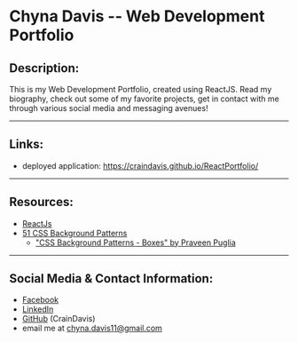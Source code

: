 # Chyna Davis -- Web Development Portfolio

## Description:
This is my Web Development Portfolio, created using ReactJS. Read my biography, check out some of my favorite projects, get in contact with me through various social media and messaging avenues!

---

## Links:
* deployed application: https://craindavis.github.io/ReactPortfolio/

---

## Resources:
* [ReactJs](https://reactjs.org/)
* [51 CSS Background Patterns](https://freefrontend.com/css-background-patterns/)
    * ["CSS Background Patterns - Boxes" by Praveen Puglia](https://codepen.io/praveenpuglia/pen/MyNpXQ)

---

## Social Media & Contact Information:
* [Facebook](https://www.facebook.com/chyna.davis.5)
* [LinkedIn](https://linkedin.com/in/chyna-davis)
* [GitHub](https://github.com/CrainDavis) (CrainDavis)
* email me at chyna.davis11@gmail.com